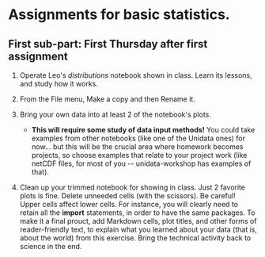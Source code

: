 # Assignments for basic statistics.

## First sub-part: First Thursday after first assignment

1. Operate Leo's _distributions_ notebook shown in class. Learn its lessons, and study how it works.
2. From the File menu, Make a copy and then Rename it. 
3. Bring your own data into at least 2 of the notebook's plots. 
      * **This will require some study of data input methods!** You could take examples from other notebooks (like one of the Unidata ones) for now... but this will be the crucial area where homework becomes projects, so choose examples that relate to your project work (like netCDF files, for most of you -- unidata-workshop has examples of that). 

4. Clean up your trimmed notebook for showing in class. Just 2 favorite plots is fine. Delete unneeded cells (with the scissors). Be careful! Upper cells affect lower cells. For instance, you will clearly need to retain all the **import** statements, in order to have the same packages. To make it a final prouct, add Markdown cells, plot titles, and other forms of reader-friendly text, to explain what you learned about your data (that is, about the world) from this exercise. Bring the technical activity back to science in the end. 
